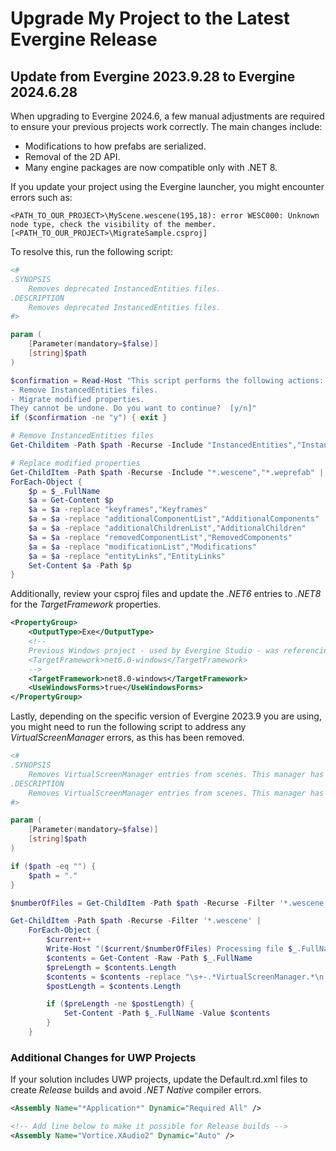 # Upgrade My Project to the Latest Evergine Release

## Update from Evergine 2023.9.28 to Evergine 2024.6.28

When upgrading to Evergine 2024.6, a few manual adjustments are required to ensure your previous projects work correctly. The main changes include:

- Modifications to how prefabs are serialized.
- Removal of the 2D API.
- Many engine packages are now compatible only with .NET 8.

If you update your project using the Evergine launcher, you might encounter errors such as:

```
<PATH_TO_OUR_PROJECT>\MyScene.wescene(195,18): error WESC000: Unknown node type, check the visibility of the member. [<PATH_TO_OUR_PROJECT>\MigrateSample.csproj]
```

To resolve this, run the following script:

```powershell
<#
.SYNOPSIS
	Removes deprecated InstancedEntities files.
.DESCRIPTION
	Removes deprecated InstancedEntities files.
#>

param (
	[Parameter(mandatory=$false)]
    [string]$path
)

$confirmation = Read-Host "This script performs the following actions:
- Remove InstancedEntities files.
- Migrate modified properties.
They cannot be undone. Do you want to continue?  [y/n]"
if ($confirmation -ne "y") { exit }

# Remove InstancedEntities files 
Get-Childitem -Path $path -Recurse -Include "InstancedEntities","InstancedEntities.wefile" | Remove-Item -Force

# Replace modified properties
Get-ChildItem -Path $path -Recurse -Include "*.wescene","*.weprefab" | 
ForEach-Object {
    $p = $_.FullName
    $a = Get-Content $p
    $a = $a -replace "keyframes","Keyframes"
    $a = $a -replace "additionalComponentList","AdditionalComponents"
    $a = $a -replace "additionalChildrenList","AdditionalChildren"
    $a = $a -replace "removedComponentList","RemovedComponents"
    $a = $a -replace "modificationList","Modifications"
    $a = $a -replace "entityLinks","EntityLinks"
    Set-Content $a -Path $p
}
```

Additionally, review your csproj files and update the _.NET6_ entries to _.NET8_ for the _TargetFramework_ properties.

```xml
<PropertyGroup>
    <OutputType>Exe</OutputType>
    <!-- 
    Previous Windows project - used by Evergine Studio - was referencing .NET6. Do the same for the rest of your platform-specific start projects.
    <TargetFramework>net6.0-windows</TargetFramework>
    -->
    <TargetFramework>net8.0-windows</TargetFramework>
    <UseWindowsForms>true</UseWindowsForms>
</PropertyGroup>
```

Lastly, depending on the specific version of Evergine 2023.9 you are using, you might need to run the following script to address any _VirtualScreenManager_ errors, as this has been removed.

```powershell
<#
.SYNOPSIS
	Removes VirtualScreenManager entries from scenes. This manager has been removed.
.DESCRIPTION
	Removes VirtualScreenManager entries from scenes. This manager has been removed.
#>

param (
	[Parameter(mandatory=$false)]
    [string]$path
)

if ($path -eq "") {
    $path = "."
}

$numberOfFiles = Get-ChildItem -Path $path -Recurse -Filter '*.wescene' | Measure-Object | %{$_.Count}

Get-ChildItem -Path $path -Recurse -Filter '*.wescene' | 
    ForEach-Object {
        $current++
        Write-Host "($current/$numberOfFiles) Processing file $_.FullName"
        $contents = Get-Content -Raw -Path $_.FullName
        $preLength = $contents.Length
        $contents = $contents -replace "\s+-.*VirtualScreenManager.*\n.*\n.*\n.*\n.*\n.*\n.*", ""
        $postLength = $contents.Length

        if ($preLength -ne $postLength) {
            Set-Content -Path $_.FullName -Value $contents
        }
    }
```

### Additional Changes for UWP Projects

If your solution includes UWP projects, update the Default.rd.xml files to create _Release_ builds and avoid _.NET Native_ compiler errors.

```xml
<Assembly Name="*Application*" Dynamic="Required All" />

<!-- Add line below to make it possible for Release builds -->
<Assembly Name="Vortice.XAudio2" Dynamic="Auto" />
```
